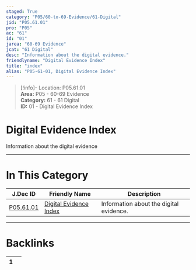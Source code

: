 ```yaml
---  
staged: True  
category: "P05/60-to-69-Evidence/61-Digital"  
jid: "P05.61.01"  
pro: "P05"  
ac: "61"  
id: "01"  
jarea: "60-69 Evidence"  
jcat: "61 Digital"  
desc: "Information about the digital evidence."  
friendlyname: "Digital Evidence Index"  
title: "index"  
alias: "P05-61-01, Digital Evidence Index"  
---  
```

>[!info]- Location: P05.61.01  
>**Area:** P05 - 60-69 Evidence  
>**Category:** 61 - 61 Digital  
>**ID:** 01 - Digital Evidence Index  
  
# Digital Evidence Index  
  
Information about the digital evidence  
   
  
  
---  
# In This Category  
  
| J.Dec ID                                                                        | Friendly Name                                                                                | Description                             |  
| ------------------------------------------------------------------------------- | -------------------------------------------------------------------------------------------- | --------------------------------------- |  
| [P05.61.01](index.md) | [Digital Evidence Index](index.md) | Information about the digital evidence. |  
  
  
---  
# Backlinks  
<div><table class="dataview table-view-table"><thead class="table-view-thead"><tr class="table-view-tr-header"><th class="table-view-th"><span></span><span class="dataview small-text">1</span></th><th class="table-view-th"><span></span></th></tr></thead><tbody class="table-view-tbody"></tbody></table></div>